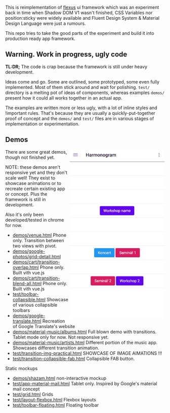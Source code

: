 This is reimplementation of [flexus](https://github.com/MikeKovarik/flexus) ui framework which was an experiment back in time when Shadow DOM V1 wasn't finished, CSS Variables nor position:sticky were widely available and Fluent Design System & Material Design Language were just a rumours.

This repo tries to take the good parts of the experiment and build it into production ready app framework.

## Warning. Work in progress, ugly code

**TL:DR;** The code is crap because the framework is still under heavy development.

Ideas come and go. Some are outlined, some prototyped, some even fully implemented. Most of them stick around and wait for polishing. `test/` directory is a melting pot of ideas of components, whereas examples `demos/` present how it could all works together in an actual app.

The examples are written more or less ugly, with a lot of inline styles and !important rules. That's because they are usually a quickly-put-together proof of concept and the `demos/` and `test/` files are in various stages of implementation or experimentation.

## Demos


<img align="right" src="https://raw.githubusercontent.com/MikeKovarik/flexus-next/master/flexus-animations.gif" width="300">

There are some great demos, though not finished yet.

NOTE: these demos aren't responsive yet and they don't scale well! They exist to showcase animations or to recreate certain existing app or concept. Plus the framework is still in development.

Also it's only been developed/tested in chrome for now.

* [demos/venue.html](https://flexus-next.netlify.com/demos/venue.html) Phone only. Transition between two views with pivot.
* [demos/google-photos/grid-detail.html](https://flexus-next.netlify.com/demos/google-photos/grid-detail.html)
* [demos/cart/transition-overlap.html](https://flexus-next.netlify.com/demos/cart/transition-overlap.html) Phone only. Built vith vue.js
* [demos/cart/transition-blend-all.html](https://flexus-next.netlify.com/demos/cart/transition-blend-all.html) Phone only. Built vith vue.js
* [test/toolbar-collapsible.html](https://flexus-next.netlify.com/test/toolbar-collapsible.html) Showcase of various collapsible toolbars
* [demos/google-translate.html](https://flexus-next.netlify.com/demos/google-translate.html) Recreation of Google Translate's website
* [demos/material-music/albums.html](https://flexus-next.netlify.com/demos/material-music/albums.html) Full blown demo with transitions. Tablet mode only for now. Not responsive yet.
* [demos/material-music/artists.html](https://flexus-next.netlify.com/demos/material-music/artists.html) Different portion of the music app. Showcases different transition animation.
* [test/transition-img-practical.html](https://flexus-next.netlify.com/test/transition-img-practical.html) SHOWCASE OF IMAGE AIMATIONS !!!
* [test/transition-collapsible-fab.html](https://flexus-next.netlify.com/test/transition-collapsible-fab.html) Collapsible FAB button.

Static mockups
* [demos/shazam.html](https://flexus-next.netlify.com/demos/shazam.html) non-interactive mockup
* [test/app-material-mail.html](https://flexus-next.netlify.com/test/app-material-mail.html) Tablet only. Inspired by Google's material mail concept
* [test/grid.html](https://flexus-next.netlify.com/test/grid.html) Grids
* [test/layout-flexbox.html](https://flexus-next.netlify.com/test/layout-flexbox.html) Flexbox layouts
* [test/toolbar-floating.html](https://flexus-next.netlify.com/test/toolbar-floating.html) Floating toolbar
